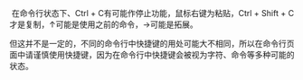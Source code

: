 ​	在命令行状态下、Ctrl + C有可能作停止功能，鼠标右键为粘贴，Ctrl + Shift + C才是复制，↑可能是使用之前的命令，→可能是拓展。

​	但这并不是一定的，不同的命令行中快捷键的用处可能大不相同，所以在命令行页面中请谨慎使用快捷键，因为在命令行中快捷键会被视为字符、命令等多种可能的状态。